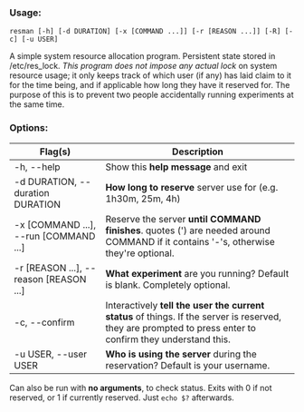 ### Usage:

`resman [-h] [-d DURATION] [-x [COMMAND ...]] [-r [REASON ...]] [-R] [-c] [-u USER]`

A simple system resource allocation program. Persistent state stored in /etc/res_lock. *This
program does not impose any actual lock* on system resource usage; it only keeps track of
which user (if any) has laid claim to it for the time being, and if applicable how long they
have it reserved for. The purpose of this is to prevent two people accidentally running
experiments at the same time.

### Options:
| Flag(s) | Description |
|---------|-------------|
|-h, --help| Show this **help message** and exit |
|-d DURATION, --duration DURATION|**How long to reserve** server use for (e.g. 1h30m, 25m, 4h)|
|-x [COMMAND ...], --run [COMMAND ...]|Reserve the server **until COMMAND finishes**. quotes (') are needed around COMMAND if it contains '-'s, otherwise they're optional.|
|-r [REASON ...], --reason [REASON ...]|**What experiment** are you running? Default is blank. Completely optional.|
|-c, --confirm| Interactively **tell the user the current status** of things. If the server is reserved, they are prompted to press enter to confirm they understand this.|
|-u USER, --user USER|**Who is using the server** during the reservation? Default is your username.|

Can also be run with **no arguments**, to check status. Exits with 0 if not reserved, or 1 if
currently reserved. Just `echo $?` afterwards.
